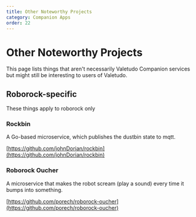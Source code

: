 ```yaml
---
title: Other Noteworthy Projects
category: Companion Apps
order: 22
---
```

# Other Noteworthy Projects

This page lists things that aren't necessarily Valetudo Companion services but might still be interesting to users of Valetudo.


## Roborock-specific

These things apply to roborock only

### Rockbin

A Go-based microservice, which publishes the dustbin state to mqtt.

[https://github.com/johnDorian/rockbin](https://github.com/johnDorian/rockbin)

### Roborock Oucher

A microservice that makes the robot scream (play a sound) every time it bumps into something.

[https://github.com/porech/roborock-oucher](https://github.com/porech/roborock-oucher)

